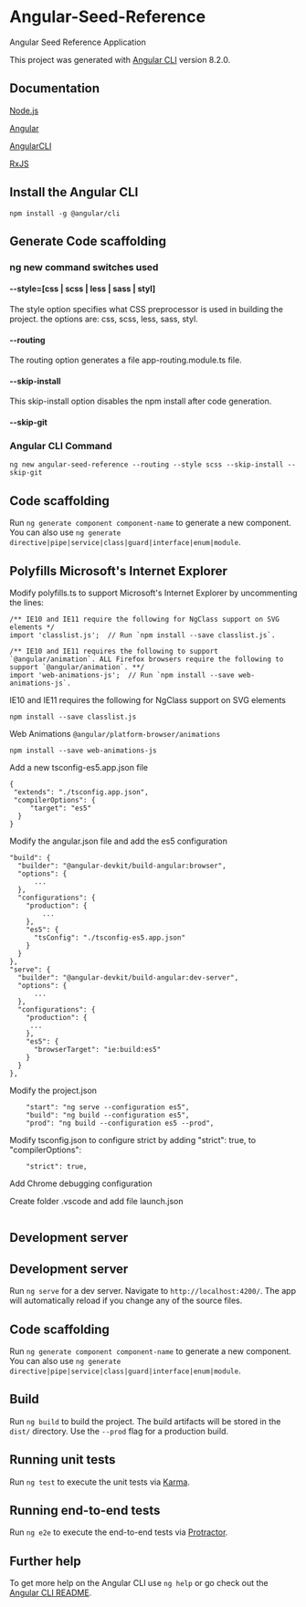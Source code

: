 # Angular-Seed-Reference

Angular Seed Reference Application

This project was generated with [Angular CLI](https://github.com/angular/angular-cli) version 8.2.0.

## Documentation

[Node.js](https://nodejs.org/en/docs/)

[Angular](https://angular.io/)

[AngularCLI](https://cli.angular.io/)

[RxJS](http://reactivex.io/rxjs/)

## Install the Angular CLI

```
npm install -g @angular/cli
```

## Generate Code scaffolding

### ng new command switches used

#### --style=[css | scss | less | sass | styl]

The style option specifies what CSS preprocessor is used in building the project. the options are: css, scss, less, sass, styl.

#### --routing

The routing option generates a file app-routing.module.ts file.

#### --skip-install

This skip-install option disables the npm install after code generation.

#### --skip-git

### Angular CLI Command

```
ng new angular-seed-reference --routing --style scss --skip-install --skip-git
```

## Code scaffolding

Run `ng generate component component-name` to generate a new component. You can also use `ng generate directive|pipe|service|class|guard|interface|enum|module`.

## Polyfills Microsoft's Internet Explorer

Modify polyfills.ts to support Microsoft's Internet Explorer by uncommenting the lines:

```
/** IE10 and IE11 require the following for NgClass support on SVG elements */
import 'classlist.js';  // Run `npm install --save classlist.js`.

/** IE10 and IE11 requires the following to support `@angular/animation`. ALL Firefox browsers require the following to support `@angular/animation`. **/
import 'web-animations-js';  // Run `npm install --save web-animations-js`.
```

IE10 and IE11 requires the following for NgClass support on SVG elements

```
npm install --save classlist.js
```
Web Animations `@angular/platform-browser/animations`

```
npm install --save web-animations-js
```

Add a new tsconfig-es5.app.json file

```
{
 "extends": "./tsconfig.app.json",
 "compilerOptions": {
     "target": "es5" 
  }
}
```

Modify the angular.json file and add the es5 configuration

```
"build": {
  "builder": "@angular-devkit/build-angular:browser",
  "options": {
      ...
  },
  "configurations": {
    "production": {
        ...
    },
    "es5": {
      "tsConfig": "./tsconfig-es5.app.json"
    }
  }
},
"serve": {
  "builder": "@angular-devkit/build-angular:dev-server",
  "options": {
      ...
  },
  "configurations": {
    "production": {
     ...
    },
    "es5": {
      "browserTarget": "ie:build:es5"
    }
  }
},
```

Modify the project.json

```
    "start": "ng serve --configuration es5",
    "build": "ng build --configuration es5",
    "prod": "ng build --configuration es5 --prod",
```

Modify tsconfig.json to configure strict by adding "strict": true, to "compilerOptions":

```
    "strict": true,
```

Add Chrome debugging configuration

Create folder .vscode and add file launch.json

```
```

## Development server


## Development server

Run `ng serve` for a dev server. Navigate to `http://localhost:4200/`. The app will automatically reload if you change any of the source files.

## Code scaffolding

Run `ng generate component component-name` to generate a new component. You can also use `ng generate directive|pipe|service|class|guard|interface|enum|module`.

## Build

Run `ng build` to build the project. The build artifacts will be stored in the `dist/` directory. Use the `--prod` flag for a production build.

## Running unit tests

Run `ng test` to execute the unit tests via [Karma](https://karma-runner.github.io).

## Running end-to-end tests

Run `ng e2e` to execute the end-to-end tests via [Protractor](http://www.protractortest.org/).

## Further help

To get more help on the Angular CLI use `ng help` or go check out the [Angular CLI README](https://github.com/angular/angular-cli/blob/master/README.md).
